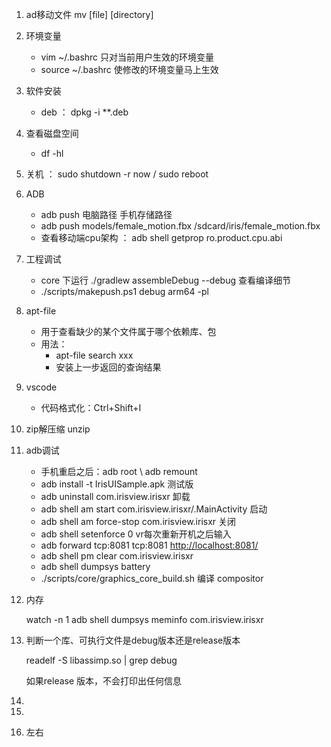 1. ad移动文件   mv [file] [directory]

2. 环境变量
   - vim ~/.bashrc 只对当前用户生效的环境变量
   - source ~/.bashrc 使修改的环境变量马上生效

3. 软件安装
   - deb ： dpkg -i **.deb

4. 查看磁盘空间
   - df -hl

5. 关机 ： sudo shutdown -r now / sudo reboot

6. ADB
   -  adb push 电脑路径  手机存储路径  
   - adb push models/female_motion.fbx /sdcard/iris/female_motion.fbx
   - 查看移动端cpu架构 ： adb shell getprop ro.product.cpu.abi

7. 工程调试
   - core 下运行 ./gradlew assembleDebug --debug  查看编译细节
   - ./scripts/makepush.ps1 debug arm64 -pl

8. apt-file
   - 用于查看缺少的某个文件属于哪个依赖库、包
   - 用法：
     - apt-file search xxx
     - 安装上一步返回的查询结果

9. vscode
   - 代码格式化：Ctrl+Shift+I

10. zip解压缩 unzip

11. adb调试
    - 手机重启之后：adb root  \  adb remount
    - adb install -t IrisUISample.apk  测试版
    - adb uninstall com.irisview.irisxr 卸载
    - adb shell am start com.irisview.irisxr/.MainActivity  启动
    - adb shell am force-stop com.irisview.irisxr  关闭
    - adb shell setenforce 0 vr每次重新开机之后输入
    - adb forward tcp:8081 tcp:8081     [http://localhost:8081/](http://localhost:8081/)
    - adb shell pm clear com.irisview.irisxr  
    - adb shell dumpsys battery
    - ./scripts/core/graphics_core_build.sh  编译 compositor
    
12. 内存

    watch -n 1 adb shell dumpsys meminfo com.irisview.irisxr

13. 判断一个库、可执行文件是debug版本还是release版本

    readelf -S libassimp.so | grep debug

    如果release 版本，不会打印出任何信息

14. 

15. 

16. 左右

    

























